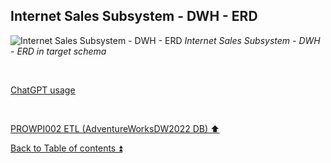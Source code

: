 ## **Internet Sales Subsystem - DWH - ERD**  

![Internet Sales Subsystem - DWH - ERD](https://i.imgur.com/FzGSWWZ.png)
_Internet Sales Subsystem - DWH - ERD in target schema_

<p><br></p> 

[ChatGPT usage](../CHATGPT_USAGE.md)  

<p><br></p>

[PROWPI002 ETL (AdventureWorksDW2022 DB) :arrow_up:](prowpi002_etl_adventureworksdw2022_db.md)  

[Back to Table of contents :arrow_double_up:](../README.md)